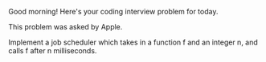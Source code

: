 Good morning! Here's your coding interview problem for today.

This problem was asked by Apple.

Implement a job scheduler which takes in a function f and an integer n, and calls f after n milliseconds.